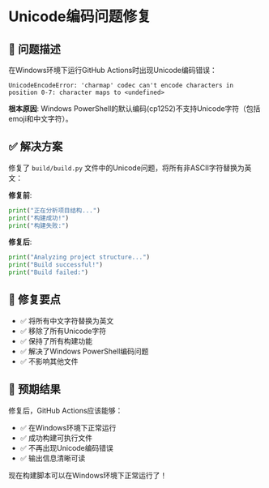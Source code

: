 # Unicode编码问题修复

## 🐛 问题描述

在Windows环境下运行GitHub Actions时出现Unicode编码错误：

```
UnicodeEncodeError: 'charmap' codec can't encode characters in position 0-7: character maps to <undefined>
```

**根本原因**: Windows PowerShell的默认编码(cp1252)不支持Unicode字符（包括emoji和中文字符）。

## ✅ 解决方案

修复了 `build/build.py` 文件中的Unicode问题，将所有非ASCII字符替换为英文：

**修复前**:
```python
print("正在分析项目结构...")
print("构建成功!")
print("构建失败:")
```

**修复后**:
```python
print("Analyzing project structure...")
print("Build successful!")
print("Build failed:")
```

## 🎯 修复要点

- ✅ 将所有中文字符替换为英文
- ✅ 移除了所有Unicode字符
- ✅ 保持了所有构建功能
- ✅ 解决了Windows PowerShell编码问题
- ✅ 不影响其他文件

## 🚀 预期结果

修复后，GitHub Actions应该能够：
- ✅ 在Windows环境下正常运行
- ✅ 成功构建可执行文件
- ✅ 不再出现Unicode编码错误
- ✅ 输出信息清晰可读

现在构建脚本可以在Windows环境下正常运行了！
